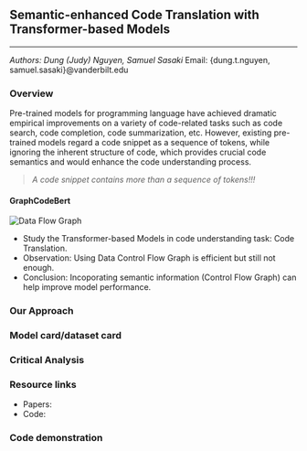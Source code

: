 ## Semantic-enhanced Code Translation with Transformer-based Models
------------
*Authors: Dung (Judy) Nguyen, Samuel Sasaki* 
Email: {dung.t.nguyen, samuel.sasaki}@vanderbilt.edu

### Overview
Pre-trained models for programming language have achieved dramatic empirical improvements on a variety of code-related tasks such as code search, code completion, code summarization, etc. 
However, existing pre-trained models regard a code snippet as a sequence of tokens, while ignoring the inherent structure of code, which provides crucial code semantics and would enhance the code understanding process.
> *A code snippet contains more than a sequence of tokens!!!*


#### GraphCodeBert

![Data Flow Graph](/home/ubuntu/judy/transformer-code-translation/GraphCodeBERT/translation/assets/dfg_graphcodebert.png)


- Study the Transformer-based Models in code understanding task: Code Translation.
- Observation: Using Data Control Flow Graph is efficient but still not enough.
- Conclusion: Incoporating semantic information (Control Flow Graph) can help improve model performance.

### Our Approach

### Model card/dataset card

### Critical Analysis

### Resource links
- Papers:
- Code:

### Code demonstration

